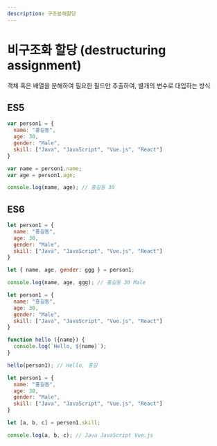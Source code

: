 ```yaml
---
description: 구조분해할당
---
```


# 비구조화 할당 \(destructuring assignment\)

객체 혹은 배열을 분해하여 필요한 필드만 추출하여, 별개의 변수로 대입하는 방식

## ES5

```javascript
var person1 = {
  name: "홍길동",
  age: 30,
  gender: "Male",
  skill: ["Java", "JavaScript", "Vue.js", "React"]
}

var name = person1.name;
var age = person1.age;

console.log(name, age); // 홍길동 30
```

## ES6

```javascript
let person1 = {
  name: "홍길동",
  age: 30,
  gender: "Male",
  skill: ["Java", "JavaScript", "Vue.js", "React"]
}

let { name, age, gender: ggg } = person1; 

console.log(name, age, ggg); // 홍길동 30 Male
```

```javascript
let person1 = {
  name: "홍길동",
  age: 30,
  gender: "Male",
  skill: ["Java", "JavaScript", "Vue.js", "React"]
}

function hello ({name}) {
  console.log(`Hello, ${name}`);
}

hello(person1); // Hello, 홍길
```

```javascript
let person1 = {
  name: "홍길동",
  age: 30,
  gender: "Male",
  skill: ["Java", "JavaScript", "Vue.js", "React"]
}

let [a, b, c] = person1.skill;

console.log(a, b, c); // Java JavaScript Vue.js
```

